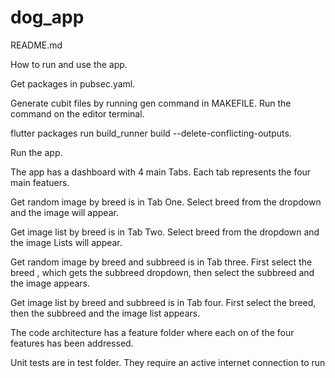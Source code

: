 # dog_app

README.md

How to run and use the app.

Get packages in pubsec.yaml.

Generate cubit files by running gen command in MAKEFILE. Run the command on the editor terminal.

flutter packages run build_runner build --delete-conflicting-outputs.

Run the app.

The app has a dashboard with 4 main Tabs. Each tab represents the four main featuers.

Get random image by breed is in Tab One. Select breed from the dropdown and the image will appear.

Get image list by breed is in Tab Two. Select breed from the dropdown and the image Lists will appear.

Get random image by breed and subbreed is in Tab three. First select the breed , which gets the subbreed dropdown, then select the subbreed and the image appears.

Get image list by breed and subbreed is in Tab four. First select the breed, then the subbreed and the image list appears.

The code architecture has a feature folder where each on of the four features has been addressed.

Unit tests are in test folder. They require an active internet connection to run